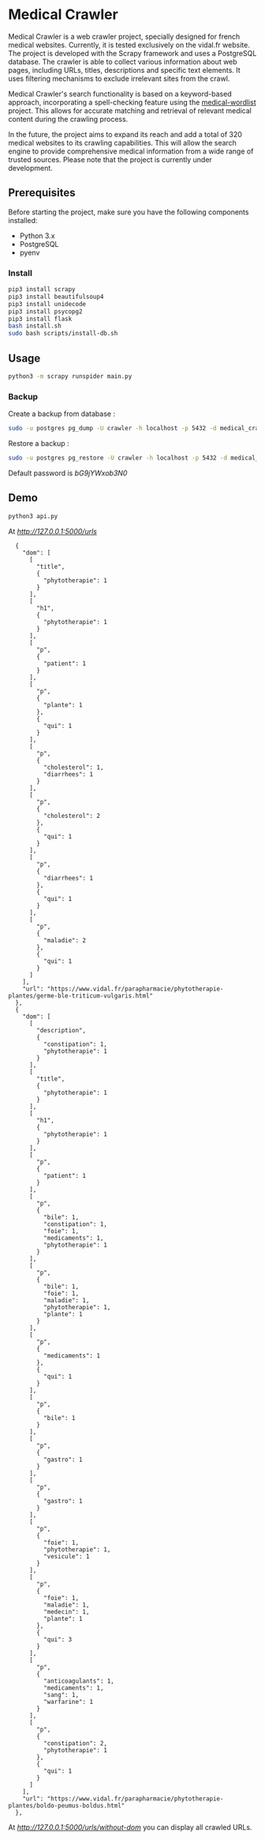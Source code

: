 # Medical Crawler

Medical Crawler is a web crawler project, specially designed for french medical websites. Currently, it is tested exclusively on the vidal.fr website. The project is developed with the Scrapy framework and uses a PostgreSQL database. The crawler is able to collect various information about web pages, including URLs, titles, descriptions and specific text elements. It uses filtering mechanisms to exclude irrelevant sites from the crawl.

Medical Crawler's search functionality is based on a keyword-based approach, incorporating a spell-checking feature using the [medical-wordlist](https://github.com/CodeSante/medical-wordlist) project. This allows for accurate matching and retrieval of relevant medical content during the crawling process.

In the future, the project aims to expand its reach and add a total of 320 medical websites to its crawling capabilities. This will allow the search engine to provide comprehensive medical information from a wide range of trusted sources. Please note that the project is currently under development.

## Prerequisites

Before starting the project, make sure you have the following components installed:

- Python 3.x
- PostgreSQL
- pyenv

### Install

```bash
pip3 install scrapy
pip3 install beautifulsoup4
pip3 install unidecode
pip3 install psycopg2
pip3 install flask
bash install.sh
sudo bash scripts/install-db.sh
```

## Usage

```bash
python3 -m scrapy runspider main.py
```

### Backup

Create a backup from database :

```bash
sudo -u postgres pg_dump -U crawler -h localhost -p 5432 -d medical_crawler -F c > backup
```

Restore a backup :

```bash
sudo -u postgres pg_restore -U crawler -h localhost -p 5432 -d medical_crawler -F c backup
```
Default password is *bG9jYWxob3N0*

## Demo

```bash
python3 api.py
```

At _http://127.0.0.1:5000/urls_

```
  {
    "dom": [
      [
        "title",
        {
          "phytotherapie": 1
        }
      ],
      [
        "h1",
        {
          "phytotherapie": 1
        }
      ],
      [
        "p",
        {
          "patient": 1
        }
      ],
      [
        "p",
        {
          "plante": 1
        },
        {
          "qui": 1
        }
      ],
      [
        "p",
        {
          "cholesterol": 1,
          "diarrhees": 1
        }
      ],
      [
        "p",
        {
          "cholesterol": 2
        },
        {
          "qui": 1
        }
      ],
      [
        "p",
        {
          "diarrhees": 1
        },
        {
          "qui": 1
        }
      ],
      [
        "p",
        {
          "maladie": 2
        },
        {
          "qui": 1
        }
      ]
    ],
    "url": "https://www.vidal.fr/parapharmacie/phytotherapie-plantes/germe-ble-triticum-vulgaris.html"
  },
  {
    "dom": [
      [
        "description",
        {
          "constipation": 1,
          "phytotherapie": 1
        }
      ],
      [
        "title",
        {
          "phytotherapie": 1
        }
      ],
      [
        "h1",
        {
          "phytotherapie": 1
        }
      ],
      [
        "p",
        {
          "patient": 1
        }
      ],
      [
        "p",
        {
          "bile": 1,
          "constipation": 1,
          "foie": 1,
          "medicaments": 1,
          "phytotherapie": 1
        }
      ],
      [
        "p",
        {
          "bile": 1,
          "foie": 1,
          "maladie": 1,
          "phytotherapie": 1,
          "plante": 1
        }
      ],
      [
        "p",
        {
          "medicaments": 1
        },
        {
          "qui": 1
        }
      ],
      [
        "p",
        {
          "bile": 1
        }
      ],
      [
        "p",
        {
          "gastro": 1
        }
      ],
      [
        "p",
        {
          "gastro": 1
        }
      ],
      [
        "p",
        {
          "foie": 1,
          "phytotherapie": 1,
          "vesicule": 1
        }
      ],
      [
        "p",
        {
          "foie": 1,
          "maladie": 1,
          "medecin": 1,
          "plante": 1
        },
        {
          "qui": 3
        }
      ],
      [
        "p",
        {
          "anticoagulants": 1,
          "medicaments": 1,
          "sang": 1,
          "warfarine": 1
        }
      ],
      [
        "p",
        {
          "constipation": 2,
          "phytotherapie": 1
        },
        {
          "qui": 1
        }
      ]
    ],
    "url": "https://www.vidal.fr/parapharmacie/phytotherapie-plantes/boldo-peumus-boldus.html"
  },
```

At _http://127.0.0.1:5000/urls/without-dom_ you can display all crawled URLs.
